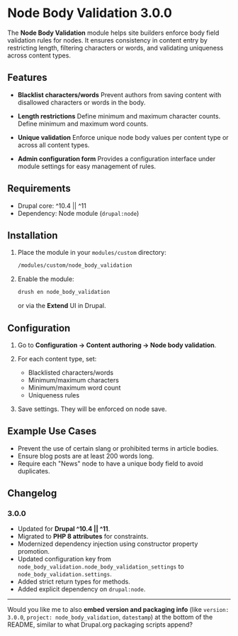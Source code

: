 # Node Body Validation 3.0.0

The **Node Body Validation** module helps site builders enforce body field validation rules for nodes. It ensures consistency in content entry by restricting length, filtering characters or words, and validating uniqueness across content types.

## Features

* **Blacklist characters/words**
  Prevent authors from saving content with disallowed characters or words in the body.

* **Length restrictions**
  Define minimum and maximum character counts.
  Define minimum and maximum word counts.

* **Unique validation**
  Enforce unique node body values per content type or across all content types.

* **Admin configuration form**
  Provides a configuration interface under module settings for easy management of rules.

## Requirements

* Drupal core: ^10.4 || ^11
* Dependency: Node module (`drupal:node`)

## Installation

1. Place the module in your `modules/custom` directory:

   ```bash
   /modules/custom/node_body_validation
   ```
2. Enable the module:

   ```bash
   drush en node_body_validation
   ```

   or via the **Extend** UI in Drupal.

## Configuration

1. Go to **Configuration → Content authoring → Node body validation**.
2. For each content type, set:

   * Blacklisted characters/words
   * Minimum/maximum characters
   * Minimum/maximum word count
   * Uniqueness rules
3. Save settings. They will be enforced on node save.

## Example Use Cases

* Prevent the use of certain slang or prohibited terms in article bodies.
* Ensure blog posts are at least 200 words long.
* Require each "News" node to have a unique body field to avoid duplicates.

## Changelog

### 3.0.0

* Updated for **Drupal ^10.4 || ^11**.
* Migrated to **PHP 8 attributes** for constraints.
* Modernized dependency injection using constructor property promotion.
* Updated configuration key from `node_body_validation.node_body_validation_settings` to `node_body_validation.settings`.
* Added strict return types for methods.
* Added explicit dependency on `drupal:node`.

---

Would you like me to also **embed version and packaging info** (like `version: 3.0.0`, `project: node_body_validation`, `datestamp`) at the bottom of the README, similar to what Drupal.org packaging scripts append?

